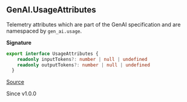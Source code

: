 ## GenAI.UsageAttributes

Telemetry attributes which are part of the GenAI specification and are
namespaced by `gen_ai.usage`.

**Signature**

```ts
export interface UsageAttributes {
    readonly inputTokens?: number | null | undefined
    readonly outputTokens?: number | null | undefined
  }
```

[Source](https://github.com/Effect-TS/effect/tree/main/packages/ai/ai/src/AiTelemetry.ts#L92)

Since v1.0.0